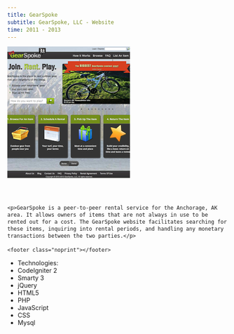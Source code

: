 ```yaml
---
title: GearSpoke
subtitle: GearSpoke, LLC - Website
time: 2011 - 2013
---
```


<img src='/images/gearspoke.png' alt='GearSpoke' />
<aside>
    <header></header>
    
    <p>GearSpoke is a peer-to-peer rental service for the Anchorage, AK area. It allows owners of items that are not always in use to be rented out for a cost. The GearSpoke website facilitates searching for these items, inquiring into rental periods, and handling any monetary transactions between the two parties.</p>
    
    <footer class="noprint"></footer>
</aside>
<ul class='mediums'>
    <li>Technologies:</li>
    <li class='CodeIgniter'>CodeIgniter 2</li>
    <li class='Smarty'>Smarty 3</li>
    <li class='jQuery'>jQuery</li>
    <li class='HTML5'>HTML5</li>
    <li class='PHP'>PHP</li>
    <li class='JS'>JavaScript</li>
    <li class='CSS'>CSS</li>
    <li class='SQL'>Mysql</li>
</ul>